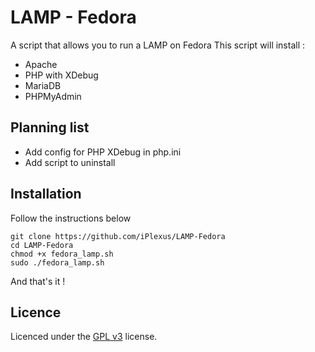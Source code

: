# LAMP - Fedora
A script that allows you to run a LAMP on Fedora
This script will install :
- Apache
- PHP with XDebug
- MariaDB
- PHPMyAdmin

## Planning list
- Add config for PHP XDebug in php.ini
- Add script to uninstall

## Installation
Follow the instructions below
```
git clone https://github.com/iPlexus/LAMP-Fedora
cd LAMP-Fedora
chmod +x fedora_lamp.sh
sudo ./fedora_lamp.sh
```
And that's it !

## Licence
Licenced under the [GPL v3](https://github.com/iPlexus/LAMP-Fedora/blob/main/LICENSE) license.
